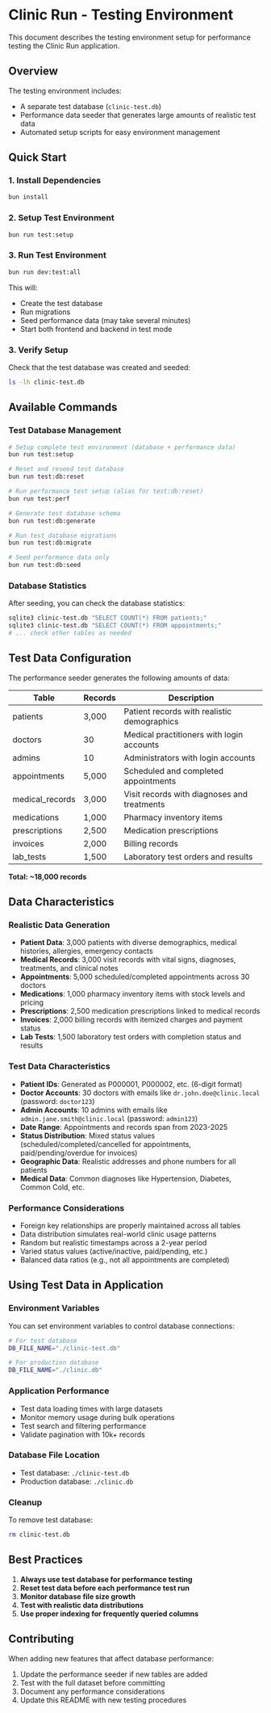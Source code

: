 # Clinic Run - Testing Environment

This document describes the testing environment setup for performance testing the Clinic Run application.

## Overview

The testing environment includes:
- A separate test database (`clinic-test.db`)
- Performance data seeder that generates large amounts of realistic test data
- Automated setup scripts for easy environment management

## Quick Start

### 1. Install Dependencies
```bash
bun install
```

### 2. Setup Test Environment
```bash
bun run test:setup
```

### 3. Run Test Environment
```bash
bun run dev:test:all
```

This will:
- Create the test database
- Run migrations
- Seed performance data (may take several minutes)
- Start both frontend and backend in test mode

### 3. Verify Setup
Check that the test database was created and seeded:
```bash
ls -lh clinic-test.db
```

## Available Commands

### Test Database Management
```bash
# Setup complete test environment (database + performance data)
bun run test:setup

# Reset and reseed test database
bun run test:db:reset

# Run performance test setup (alias for test:db:reset)
bun run test:perf

# Generate test database schema
bun run test:db:generate

# Run test database migrations
bun run test:db:migrate

# Seed performance data only
bun run test:db:seed
```

### Database Statistics
After seeding, you can check the database statistics:
```bash
sqlite3 clinic-test.db "SELECT COUNT(*) FROM patients;"
sqlite3 clinic-test.db "SELECT COUNT(*) FROM appointments;"
# ... check other tables as needed
```

## Test Data Configuration

The performance seeder generates the following amounts of data:

| Table | Records | Description |
|-------|---------|-------------|
| patients | 3,000 | Patient records with realistic demographics |
| doctors | 30 | Medical practitioners with login accounts |
| admins | 10 | Administrators with login accounts |
| appointments | 5,000 | Scheduled and completed appointments |
| medical_records | 3,000 | Visit records with diagnoses and treatments |
| medications | 1,000 | Pharmacy inventory items |
| prescriptions | 2,500 | Medication prescriptions |
| invoices | 2,000 | Billing records |
| lab_tests | 1,500 | Laboratory test orders and results |

**Total: ~18,000 records**

## Data Characteristics

### Realistic Data Generation
- **Patient Data**: 3,000 patients with diverse demographics, medical histories, allergies, emergency contacts
- **Medical Records**: 3,000 visit records with vital signs, diagnoses, treatments, and clinical notes
- **Appointments**: 5,000 scheduled/completed appointments across 30 doctors
- **Medications**: 1,000 pharmacy inventory items with stock levels and pricing
- **Prescriptions**: 2,500 medication prescriptions linked to medical records
- **Invoices**: 2,000 billing records with itemized charges and payment status
- **Lab Tests**: 1,500 laboratory test orders with completion status and results

### Test Data Characteristics
- **Patient IDs**: Generated as P000001, P000002, etc. (6-digit format)
- **Doctor Accounts**: 30 doctors with emails like `dr.john.doe@clinic.local` (password: `doctor123`)
- **Admin Accounts**: 10 admins with emails like `admin.jane.smith@clinic.local` (password: `admin123`)
- **Date Range**: Appointments and records span from 2023-2025
- **Status Distribution**: Mixed status values (scheduled/completed/cancelled for appointments, paid/pending/overdue for invoices)
- **Geographic Data**: Realistic addresses and phone numbers for all patients
- **Medical Data**: Common diagnoses like Hypertension, Diabetes, Common Cold, etc.

### Performance Considerations
- Foreign key relationships are properly maintained across all tables
- Data distribution simulates real-world clinic usage patterns
- Random but realistic timestamps across a 2-year period
- Varied status values (active/inactive, paid/pending, etc.)
- Balanced data ratios (e.g., not all appointments are completed)

## Using Test Data in Application

### Environment Variables
You can set environment variables to control database connections:

```bash
# For test database
DB_FILE_NAME="./clinic-test.db"

# For production database
DB_FILE_NAME="./clinic.db"
```

### Application Performance
- Test data loading times with large datasets
- Monitor memory usage during bulk operations
- Test search and filtering performance
- Validate pagination with 10k+ records

### Database File Location
- Test database: `./clinic-test.db`
- Production database: `./clinic.db`

### Cleanup
To remove test database:
```bash
rm clinic-test.db
```

## Best Practices

1. **Always use test database for performance testing**
2. **Reset test data before each performance test run**
3. **Monitor database file size growth**
4. **Test with realistic data distributions**
5. **Use proper indexing for frequently queried columns**

## Contributing

When adding new features that affect database performance:
1. Update the performance seeder if new tables are added
2. Test with the full dataset before committing
3. Document any performance considerations
4. Update this README with new testing procedures
